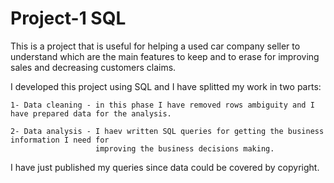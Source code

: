 # Project-1 SQL

This is a project that is useful for helping a used car company seller to understand which are the main features to keep and to erase for improving sales and decreasing customers claims.

I developed this project using SQL and I have splitted my work in two parts:

    1- Data cleaning - in this phase I have removed rows ambiguity and I have prepared data for the analysis.
    
    2- Data analysis - I haev written SQL queries for getting the business information I need for 
                       improving the business decisions making.

I have just published my queries since data could be covered by copyright.

